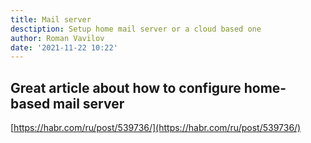 ```yaml
---
title: Mail server
desctiption: Setup home mail server or a cloud based one
author: Roman Vavilov
date: '2021-11-22 10:22'
---
```


## Great article about how to configure home-based mail server
[https://habr.com/ru/post/539736/](https://habr.com/ru/post/539736/)

